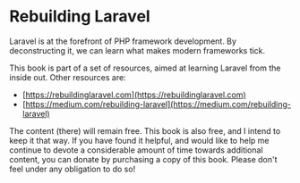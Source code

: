 # Rebuilding Laravel

Laravel is at the forefront of PHP framework development. By deconstructing it, we can learn what makes modern frameworks tick. 

This book is part of a set of resources, aimed at learning Laravel from the inside out. Other resources are:

- [https://rebuildinglaravel.com](https://rebuildinglaravel.com)
- [https://medium.com/rebuilding-laravel](https://medium.com/rebuilding-laravel)

The content (there) will remain free. This book is also free, and I intend to keep it that way. If you have found it helpful, and would like to help me continue to devote a considerable amount of time towards additional content, you can donate by purchasing a copy of this book. Please don't feel under any obligation to do so!
